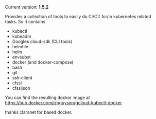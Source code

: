 Current version: **1.5.2**

Provides a collection of tools to easily do CI/CD for/in kubernetes related
tasks. So it contains

- kubectl
- kubeadm
- Googles cloud-sdk (CLI tools)
- helmfile
- helm
- envsubst
- docker (and docker-compose)
- bash
- git
- ssh-client
- cfssl
- cfssljson

You can find the resulting docker image at https://hub.docker.com/r/pguyson/gcloud-kubectl-docker

thanks claranet for based docker.
